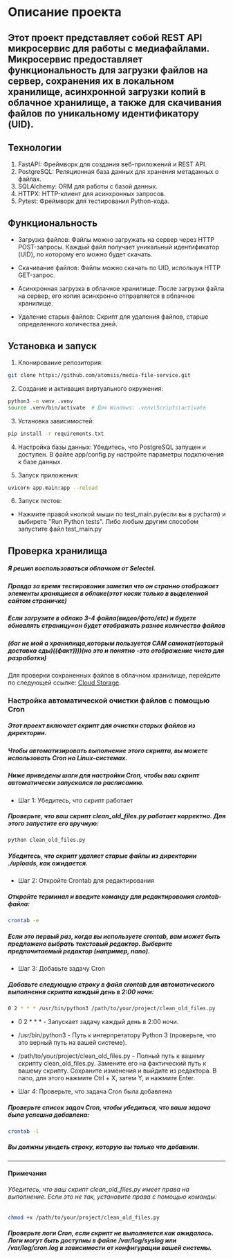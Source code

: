 # Описание проекта
## Этот проект представляет собой REST API микросервис для работы с медиафайлами. Микросервис предоставляет функциональность для загрузки файлов на сервер, сохранения их в локальном хранилище, асинхронной загрузки копий в облачное хранилище, а также для скачивания файлов по уникальному идентификатору (UID).

## Технологии
1. FastAPI: Фреймворк для создания веб-приложений и REST API.
2. PostgreSQL: Реляционная база данных для хранения метаданных о файлах.
3. SQLAlchemy: ORM для работы с базой данных.
4. HTTPX: HTTP-клиент для асинхронных запросов.
5. Pytest: Фреймворк для тестирования Python-кода.

## Функциональность
- Загрузка файлов: Файлы можно загружать на сервер через HTTP POST-запросы. Каждый файл получает уникальный идентификатор (UID), по которому его можно будет скачать.

- Скачивание файлов: Файлы можно скачать по UID, используя HTTP GET-запрос.

- Асинхронная загрузка в облачное хранилище: После загрузки файла на сервер, его копия асинхронно отправляется в облачное хранилище.

- Удаление старых файлов: Скрипт для удаления файлов, старше определенного количества дней.

## Установка и запуск
1. Клонирование репозитория:
```bash
git clone https://github.com/atomsis/media-file-service.git
```

2. Создание и активация виртуального окружения:
```bash
python3 -m venv .venv
source .venv/bin/activate  # Для Windows: .venv\Scripts\activate
```

3. Установка зависимостей:
```bash
pip install -r requirements.txt
```

4. Настройка базы данных:
Убедитесь, что PostgreSQL запущен и доступен. В файле app/config.py настройте параметры подключения к базе данных.

5. Запуск приложения:
```bash
uvicorn app.main:app --reload
```
6. Запуск тестов:
- Нажмите правой кнопкой мыши по test_main.py(если вы в pycharm) и выбирете "Run Python tests". Либо любым другим способом запустите файл test_main.py 

## Проверка хранилища
##### Я решил воспользоваться облачком от Selectel.
##### Правда за время тестирования заметил что он странно отображает элементы хранящиеся в облаке(этот косяк только в выделенной сайтом страничке)
##### Если загрузите в облако 3-4 файла(видео/фото/etc) и будете обновлять страницу=он будет отображать разное количество файлов
##### (баг не мой а хранилища,которым пользуется САМ самокат(который доставка еды)((факт))))(но это и понятно -это отображение чисто для разработки)
Для проверки сохраненных файлов в облачном хранилище, перейдите по следующей ссылке: [Cloud Storage](https://d2001c60-7396-4401-a291-ca3ea645513c.selstorage.ru/).

### Настройка автоматической очистки файлов с помощью Cron
##### Этот проект включает скрипт для очистки старых файлов из директории.
##### Чтобы автоматизировать выполнение этого скрипта, вы можете использовать Cron на Linux-системах.
##### Ниже приведены шаги для настройки Cron, чтобы ваш скрипт автоматически запускался по расписанию.

- Шаг 1: Убедитесь, что скрипт работает
##### Проверьте, что ваш скрипт clean_old_files.py работает корректно. Для этого запустите его вручную:
```bash
python clean_old_files.py
```

##### Убедитесь, что скрипт удаляет старые файлы из директории ./uploads, как ожидается.

- Шаг 2: Откройте Crontab для редактирования
##### Откройте терминал и введите команду для редактирования crontab-файла:
```bash
crontab -e
```
##### Если это первый раз, когда вы используете crontab, вам может быть предложено выбрать текстовый редактор. Выберите предпочитаемый редактор (например, nano).

- Шаг 3: Добавьте задачу Cron
##### Добавьте следующую строку в файл crontab для автоматического выполнения скрипта каждый день в 2:00 ночи:
```bash
0 2 * * * /usr/bin/python3 /path/to/your/project/clean_old_files.py
```
  - 0 2 * * * - Запускает задачу каждый день в 2:00 ночи.
  - /usr/bin/python3 - Путь к интерпретатору Python 3 (проверьте, что это верный путь на вашей системе).
  - /path/to/your/project/clean_old_files.py - Полный путь к вашему скрипту clean_old_files.py. Замените его на фактический путь к вашему скрипту.
Сохраните изменения и выйдите из редактора. В nano, для этого нажмите Ctrl + X, затем Y, и нажмите Enter.

- Шаг 4: Проверьте, что задача Cron была добавлена
##### Проверьте список задач Cron, чтобы убедиться, что ваша задача была успешно добавлена:
```bash
crontab -l
```
##### Вы должны увидеть строку, которую вы только что добавили.

-------------------------------------------------
#### Примечания
###### Убедитесь, что ваш скрипт clean_old_files.py имеет права на выполнение. Если это не так, установите права с помощью команды:
```bash
chmod +x /path/to/your/project/clean_old_files.py
```
##### Проверьте логи Cron, если скрипт не выполняется как ожидалось. Логи могут быть доступны в файле /var/log/syslog или /var/log/cron.log в зависимости от конфигурации вашей системы.

